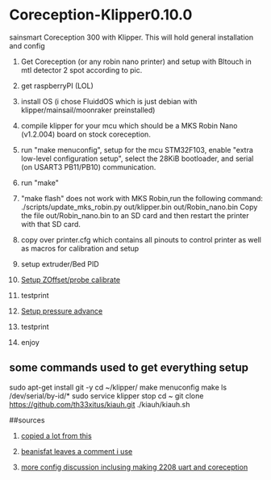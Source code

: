 # Coreception-Klipper0.10.0
 sainsmart Coreception 300  with Klipper. This will hold general installation and config

1. Get Coreception (or any robin nano printer) and setup with Bltouch in mtl detector 2 spot according to pic. 
2. get raspberryPI (LOL)
3. install OS (i chose FluiddOS which is just debian with klipper/mainsail/moonraker preinstalled)
4. compile klipper for your mcu which should be a MKS Robin Nano (v1.2.004) board on stock coreception. 
5. run "make menuconfig", setup for the mcu STM32F103, enable "extra low-level configuration setup", select the 28KiB bootloader, and serial (on USART3 PB11/PB10) communication.
6. run "make"
7. "make flash" does not work with MKS Robin,run the following command: ./scripts/update_mks_robin.py out/klipper.bin out/Robin_nano.bin Copy the file out/Robin_nano.bin to an SD card and then restart the printer with that SD card.

8. copy over printer.cfg which contains all pinouts to control printer as well as macros for calibration and setup
9. setup extruder/Bed PID
10. [Setup ZOffset/probe calibrate](https://github.com/Klipper3d/klipper/blob/master/docs/Probe_Calibrate.md)
11. testprint
12. [Setup pressure advance](https://github.com/Klipper3d/klipper/blob/master/docs/Pressure_Advance.md)
13. testprint
14. enjoy

## some commands used to get everything setup 
sudo apt-get install git -y
cd ~/klipper/
make menuconfig
make
ls /dev/serial/by-id/*
sudo service klipper stop
cd ~
git clone https://github.com/th33xitus/kiauh.git
./kiauh/kiauh.sh


##sources
1. [copied a lot from this](https://www.reddit.com/r/coreception/comments/peyx17/fluidd_config_for_klipper_guide_and_also_just/)

2. [beanisfat leaves a comment i use](https://www.reddit.com/r/coreception/comments/nhtl3p/klipper_tmc2208_config_for_stock_printer/)

3. [more config discussion inclusing making 2208 uart and coreception](https://www.reddit.com/r/coreception/comments/k619b1/klipper_on_elfcoreception/)

